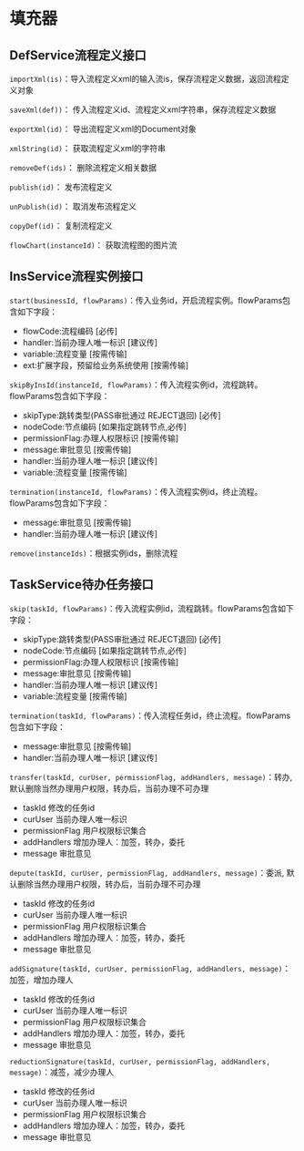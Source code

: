 # 填充器

## DefService流程定义接口

`importXml(is)`：导入流程定义xml的输入流is，保存流程定义数据，返回流程定义对象

`saveXml(def))`： 传入流程定义id、流程定义xml字符串，保存流程定义数据  

`exportXml(id)`： 导出流程定义xml的Document对象  

`xmlString(id)`： 获取流程定义xml的字符串  

`removeDef(ids)`： 删除流程定义相关数据  

`publish(id)`： 发布流程定义  

`unPublish(id)`： 取消发布流程定义  

`copyDef(id)`： 复制流程定义   

`flowChart(instanceId)`： 获取流程图的图片流

## InsService流程实例接口

`start(businessId, flowParams)`：传入业务id，开启流程实例。flowParams包含如下字段：
- flowCode:流程编码 [必传]
- handler:当前办理人唯一标识 [建议传]
- variable:流程变量 [按需传输]
- ext:扩展字段，预留给业务系统使用 [按需传输]

`skipByInsId(instanceId, flowParams)`：传入流程实例id，流程跳转。flowParams包含如下字段：
- skipType:跳转类型(PASS审批通过 REJECT退回) [必传]
- nodeCode:节点编码 [如果指定跳转节点,必传]
- permissionFlag:办理人权限标识 [按需传输]
- message:审批意见 [按需传输]
- handler:当前办理人唯一标识 [建议传]
- variable:流程变量 [按需传输]

`termination(instanceId, flowParams)`：传入流程实例id，终止流程。flowParams包含如下字段：
- message:审批意见 [按需传输]
- handler:当前办理人唯一标识 [建议传]

`remove(instanceIds)`：根据实例ids，删除流程

## TaskService待办任务接口

`skip(taskId, flowParams)`：传入流程实例id，流程跳转。flowParams包含如下字段：
- skipType:跳转类型(PASS审批通过 REJECT退回) [必传]
- nodeCode:节点编码 [如果指定跳转节点,必传]
- permissionFlag:办理人权限标识 [按需传输]
- message:审批意见 [按需传输]
- handler:当前办理人唯一标识 [建议传]
- variable:流程变量 [按需传输]

`termination(taskId, flowParams)`：传入流程任务id，终止流程。flowParams包含如下字段：
- message:审批意见 [按需传输]
- handler:当前办理人唯一标识 [建议传]

`transfer(taskId, curUser, permissionFlag, addHandlers, message)`：转办, 默认删除当然办理用户权限，转办后，当前办理不可办理
- taskId 修改的任务id
- curUser 当前办理人唯一标识
- permissionFlag 用户权限标识集合
- addHandlers 增加办理人：加签，转办，委托
- message 审批意见

`depute(taskId, curUser, permissionFlag, addHandlers, message)`：委派, 默认删除当然办理用户权限，转办后，当前办理不可办理
- taskId 修改的任务id
- curUser 当前办理人唯一标识
- permissionFlag 用户权限标识集合
- addHandlers 增加办理人：加签，转办，委托
- message 审批意见

`addSignature(taskId, curUser, permissionFlag, addHandlers, message)`：加签，增加办理人
- taskId 修改的任务id
- curUser 当前办理人唯一标识
- permissionFlag 用户权限标识集合
- addHandlers 增加办理人：加签，转办，委托
- message 审批意见

`reductionSignature(taskId, curUser, permissionFlag, addHandlers, message)`：减签，减少办理人
- taskId 修改的任务id
- curUser 当前办理人唯一标识
- permissionFlag 用户权限标识集合
- addHandlers 增加办理人：加签，转办，委托
- message 审批意见
